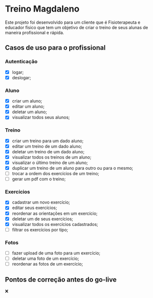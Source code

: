 # Treino Magdaleno
Este projeto foi desenvolvido para um cliente que é Fisioterapeuta e educador físico que tem um objetivo de criar o treino de seus alunas de maneira profissional e rápida.

## Casos de uso para o profissional

### Autenticação
- [x] logar;
- [x] deslogar;

### Aluno
- [x] ⁠criar um aluno;
- [x] ⁠editar um aluno;
- [x] ⁠deletar um aluno;
- [x] ⁠visualizar todos seus alunos;

### Treino
- [x] ⁠criar um treino para um  dado aluno;
- [x] ⁠editar um treino de um  dado aluno;
- [x] ⁠deletar um treino de um dado aluno;
- [x] ⁠visualizar todos os treinos de um aluno;
- [x] ⁠visualizar o último treino de um aluno;
- [x] ⁠duplicar um treino de um aluno para outro ou para o mesmo;
- [ ] ⁠trocar a ordem dos exercícios de um treino;
- [ ] ⁠gerar um pdf com o treino;

### Exercícios
- [x] ⁠cadastrar um novo exercício;
- [x] ⁠editar seus exercícios;
- [x] reordenar as orientações em um exercício;
- [x] deletar um de seus exercícios;
- [x] ⁠visualizar todos os exercícios cadastrados;
- [ ] ⁠filtrar os exercícios por tipo;

### Fotos
- [ ] ⁠fazer upload de uma foto para um exercício;
- [ ] ⁠deletar uma foto de um exercício;
- [ ] ⁠reordenar as fotos de um exercício;

## Pontos de correção antes do go-live
❌
